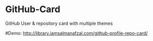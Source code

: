 # GitHub-Card
GitHub User &amp; repository card with multiple themes

#Demo: http://library.iamsalmanafzal.com/github-profile-repo-card/
